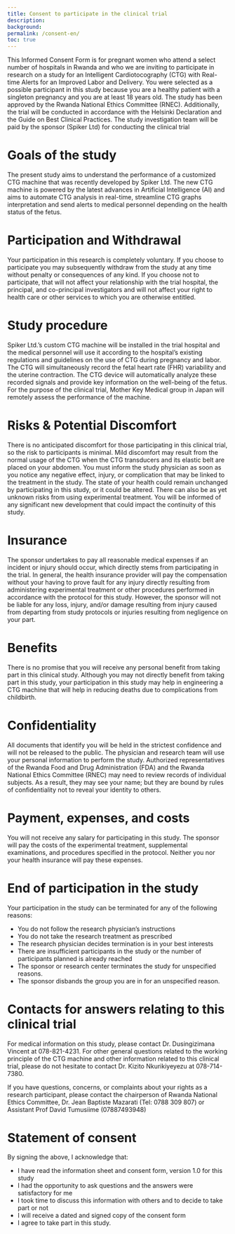 ```yaml
---
title: Consent to participate in the clinical trial
description: 
background: 
permalink: /consent-en/
toc: true
---
```


This Informed Consent Form is for pregnant women who attend a select number of hospitals in Rwanda and who we are inviting to participate in research on a study for an Intelligent Cardiotocography (CTG) with Real-time Alerts for an Improved Labor and Delivery. 
You were selected as a possible participant in this study because you are a healthy patient with a singleton pregnancy and you are at least 18 years old. The study has been approved by the Rwanda National Ethics Committee (RNEC). Additionally, the trial will be conducted in accordance with the Helsinki Declaration and the Guide on Best Clinical Practices. The study investigation team will be paid by the sponsor (Spiker Ltd) for conducting the clinical trial

# Goals of the study

The present study aims to understand the performance of a customized CTG machine that was recently developed by Spiker Ltd. The new CTG machine is powered by the latest advances in Artificial Intelligence (AI) and aims to automate CTG analysis in real-time, streamline CTG graphs interpretation and send alerts to medical personnel depending on the health status of the fetus.

# Participation and Withdrawal 

Your participation in this research is completely voluntary. If you choose to participate you may subsequently withdraw from the study at any time without penalty or consequences of any kind. If you choose not to participate, that will not affect your relationship with the trial hospital, the principal, and co-principal investigators and will not affect your right to health care or other services to which you are otherwise entitled. 

# Study procedure 

Spiker Ltd.’s custom CTG machine will be installed in the trial hospital and the medical personnel will use it according to the hospital’s existing regulations and guidelines on the use of CTG during pregnancy and labor. The CTG will simultaneously record the fetal heart rate (FHR) variability and the uterine contraction. The CTG device will automatically analyze these recorded signals and provide key information on the well-being of the fetus. For the purpose of the clinical trial, Mother Key Medical group in Japan will remotely assess the performance of the machine. 

# Risks & Potential Discomfort

There is no anticipated discomfort for those participating in this clinical trial, so the risk to participants is minimal. Mild discomfort may result from the normal usage of the CTG when the CTG transducers and its elastic belt are placed on your abdomen. 
You must inform the study physician as soon as you notice any negative effect, injury, or complication that may be linked to the treatment in the study. The state of your health could remain unchanged by participating in this study, or it could be altered. There can also be as yet unknown risks from using experimental treatment. You will be informed of any significant new development that could impact the continuity of this study.

# Insurance 

The sponsor undertakes to pay all reasonable medical expenses if an incident or injury should occur, which directly stems from participating in the trial. In general, the health insurance provider will pay the compensation without your having to prove fault for any injury directly resulting from administering experimental treatment or other procedures performed in accordance with the protocol for this study. However, the sponsor will not be liable for any loss, injury, and/or damage resulting from injury caused from departing from study protocols or injuries resulting from negligence on your part. 

# Benefits

There is no promise that you will receive any personal benefit from taking part in this clinical study. Although you may not directly benefit from taking part in this study, your participation in this study may help in engineering a CTG machine that will help in reducing deaths due to complications from childbirth. 

# Confidentiality 
All documents that identify you will be held in the strictest confidence and will not be released to the public. The physician and research team will use your personal information to perform the study. Authorized representatives of the Rwanda Food and Drug Administration (FDA) and the Rwanda National Ethics Committee (RNEC) may need to review records of individual subjects.  As a result, they may see your name; but they are bound by rules of confidentiality not to reveal your identity to others.

# Payment, expenses, and costs 
You will not receive any salary for participating in this study. The sponsor will pay the costs of the experimental treatment, supplemental examinations, and procedures specified in the protocol. Neither you nor your health insurance will pay these expenses. 

# End of participation in the study 
Your participation in the study can be terminated for any of the following reasons: 
- You do not follow the research physician’s instructions
- You do not take the research treatment as prescribed
- The research physician decides termination is in your best interests
- There are insufficient participants in the study or the number of participants planned is already reached
- The sponsor or research center terminates the study for unspecified reasons.
- The sponsor disbands the group you are in for an unspecified reason.

# Contacts for answers relating to this clinical trial
For medical information on this study, please contact Dr. Dusingizimana Vincent at 078-821-4231. For other general questions related to the working principle of the CTG machine and other information related to this clinical trial, please do not hesitate to contact Dr. Kizito Nkurikiyeyezu at 078-714-7380.
  
If you have questions, concerns, or complaints about your rights as a research participant, please contact the chairperson of Rwanda National Ethics Committee, Dr. Jean Baptiste Mazarati (Tel: 0788 309 807) or Assistant Prof David Tumusiime (07887493948)

# Statement of consent 
By signing the above, I acknowledge that: 
- I have read the information sheet and consent form, version 1.0 for this study
- I had the opportunity to ask questions and the answers were satisfactory for me
- I took time to discuss this information with others and to decide to take part or not
- I will receive a dated and signed copy of the consent form
- I agree to take part in this study.

